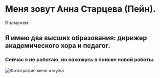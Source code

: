 # Меня зовут Анна Старцева (Пейн).

Я замужем.

## Я имею два высших образования: дирижер академического хора и педагог.

### Сейчас я не работаю, но нахожусь в поиске новой работы.

![Фотография меня и мужа](https://sun9-21.userapi.com/impg/Ajn6dU0wO3Rnx4ZAST0DEGyD_8hMuZzCzBsaPQ/NDeGu2YLCx8.jpg?size=320x320&quality=96&sign=15187af0ba53630ef1ac190d9991b003&c_uniq_tag=OMnS-MpRFEyA7CV8wmfE19adrm0VFTuQuRwkrPehiSU&type=album)
